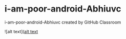 # i-am-poor-android-Abhiuvc
i-am-poor-android-Abhiuvc created by GitHub Classroom

![alt text]([alt text](http://url/to/img.png)

